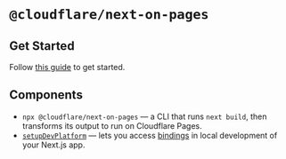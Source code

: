 # `@cloudflare/next-on-pages`

## Get Started

Follow [this guide](https://developers.cloudflare.com/pages/framework-guides/nextjs/deploy-a-nextjs-site/) to get started.

## Components

- `npx @cloudflare/next-on-pages` — a CLI that runs `next build`, then transforms its output to run on Cloudflare Pages.
- [`setupDevPlatform`](https://github.com/cloudflare/next-on-pages/tree/main/internal-packages/next-dev) — lets you access [bindings](https://developers.cloudflare.com/workers/runtime-apis/bindings/) in local development of your Next.js app.